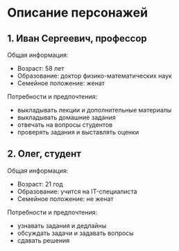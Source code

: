 # Описание персонажей

## 1. Иван Сергеевич, профессор

Общая информация:
* Возраст: 58 лет
* Образование: доктор физико-математических наук
* Семейное положение: женат

Потребности и предпочтения:
* выкладывать лекции и дополнительные материалы
* выкладывать домашние задания
* отвечать на вопросы студентов
* проверять задания и выставлять оценки

## 2. Олег, студент

Общая информация:
* Возраст: 21 год
* Образование: учится на IT-специалиста
* Семейное положение: не женат

Потребности и предпочтения:
* узнавать задания и дедлайны
* обсуждать задачи и задавать вопросы
* сдавать решения
